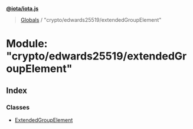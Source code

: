 **[@iota/iota.js](../README.md)**

> [Globals](../README.md) / "crypto/edwards25519/extendedGroupElement"

# Module: "crypto/edwards25519/extendedGroupElement"

## Index

### Classes

* [ExtendedGroupElement](../classes/_crypto_edwards25519_extendedgroupelement_.extendedgroupelement.md)
